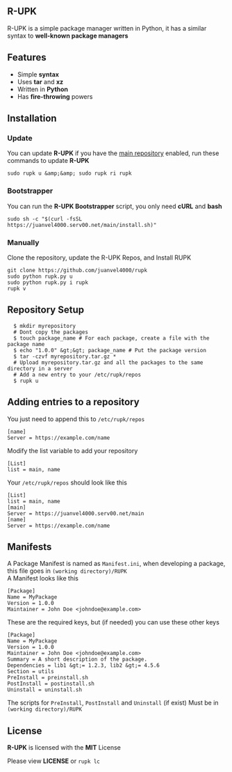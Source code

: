 ## R-UPK

R-UPK is a simple package manager written in Python, it has a similar syntax to **well-known package managers**

## Features

*   Simple **syntax**
*   Uses **tar** and **xz**
*   Written in **Python**
*   Has **fire-throwing** powers

## Installation

### Update

You can update **R-UPK** if you have the [main repository](https://juanvel4000.serv00.net/main) enabled, run these commands to update **R-UPK**

```plaintext
sudo rupk u &amp;&amp; sudo rupk ri rupk
```

### Bootstrapper

You can run the **R-UPK Bootstrapper** script, you only need **cURL** and **bash**

```plaintext
sudo sh -c "$(curl -fsSL https://juanvel4000.serv00.net/main/install.sh)"
```

### Manually

Clone the repository, update the R-UPK Repos, and Install RUPK

```plaintext
git clone https://github.com/juanvel4000/rupk
sudo python rupk.py u
sudo python rupk.py i rupk
rupk v
```

## Repository Setup

```plaintext
  $ mkdir myrepository
  # Dont copy the packages
  $ touch package_name # For each package, create a file with the package name
  $ echo "1.0.0" &gt;&gt; package_name # Put the package version
  $ tar -czvf myrepository.tar.gz *
  # Upload myrepository.tar.gz and all the packages to the same directory in a server
  # Add a new entry to your /etc/rupk/repos
  $ rupk u
```

## Adding entries to a repository

You just need to append this to `/etc/rupk/repos`

```plaintext
[name]
Server = https://example.com/name
```

Modify the list variable to add your repository

```plaintext
[List]
list = main, name
```

Your `/etc/rupk/repos` should look like this

```plaintext
[List]
list = main, name
[main]
Server = https://juanvel4000.serv00.net/main
[name]
Server = https://example.com/name
```

## Manifests

A Package Manifest is named as `Manifest.ini`, when developing a package, this file goes in `(working directory)/RUPK`  
A Manifest looks like this

```plaintext
[Package]
Name = MyPackage
Version = 1.0.0
Maintainer = John Doe <johndoe@example.com>
```

These are the required keys, but (if needed) you can use these other keys

```plaintext
[Package]
Name = MyPackage
Version = 1.0.0
Maintainer = John Doe <johndoe@example.com>
Summary = A short description of the package.
Dependencies = lib1 &gt;= 1.2.3, lib2 &gt;= 4.5.6
Section = utils
PreInstall = preinstall.sh
PostInstall = postinstall.sh
Uninstall = uninstall.sh
```

The scripts for `PreInstall`, `PostInstall` and `Uninstall` (if exist) Must be in `(working directory)/RUPK`

## License

**R-UPK** is licensed with the **MIT** License

Please view **LICENSE** or `rupk lc`